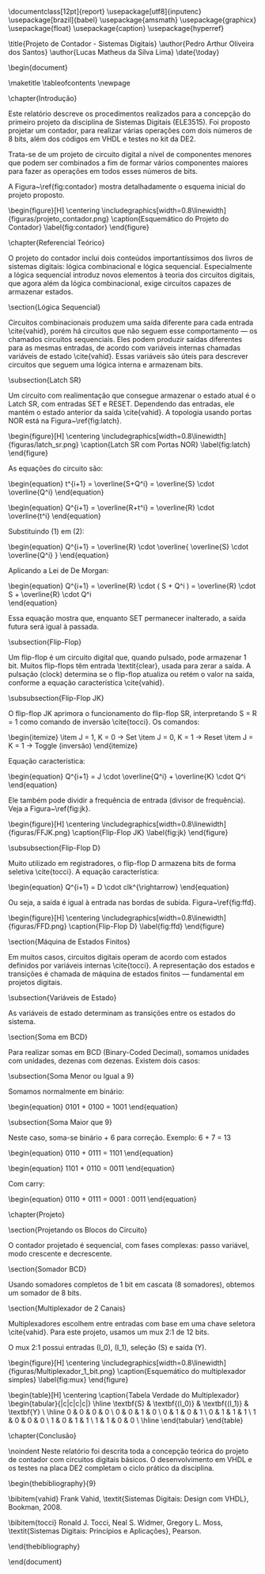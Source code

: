\documentclass[12pt]{report}
\usepackage[utf8]{inputenc}
\usepackage[brazil]{babel}
\usepackage{amsmath}
\usepackage{graphicx}
\usepackage{float}
\usepackage{caption}
\usepackage{hyperref}

\title{Projeto de Contador - Sistemas Digitais}
\author{Pedro Arthur Oliveira dos Santos}
\author{Lucas Matheus da Silva Lima}
\date{\today}

\begin{document}

\maketitle
\tableofcontents
\newpage

\chapter{Introdução}

Este relatório descreve os procedimentos realizados para a concepção do primeiro projeto da disciplina de Sistemas Digitais (ELE3515). Foi proposto projetar um contador, para realizar várias operações com dois números de 8 bits, além dos códigos em VHDL e testes no kit da DE2.

Trata-se de um projeto de circuito digital a nível de componentes menores que podem ser combinados a fim de formar vários componentes maiores para fazer as operações em todos esses números de bits.

A Figura~\ref{fig:contador} mostra detalhadamente o esquema inicial do projeto proposto.

\begin{figure}[H]
    \centering
    \includegraphics[width=0.8\linewidth]{figuras/projeto_contador.png}
    \caption{Esquemático do Projeto do Contador}
    \label{fig:contador}
\end{figure}

\chapter{Referencial Teórico}

O projeto do contador inclui dois conteúdos importantíssimos dos livros de sistemas digitais: lógica combinacional e lógica sequencial. Especialmente a lógica sequencial introduz novos elementos à teoria dos circuitos digitais, que agora além da lógica combinacional, exige circuitos capazes de armazenar estados.

\section{Lógica Sequencial}

Circuitos combinacionais produzem uma saída diferente para cada entrada \cite{vahid}, porém há circuitos que não seguem esse comportamento — os chamados circuitos sequenciais. Eles podem produzir saídas diferentes para as mesmas entradas, de acordo com variáveis internas chamadas variáveis de estado \cite{vahid}. Essas variáveis são úteis para descrever circuitos que seguem uma lógica interna e armazenam bits.

\subsection{Latch SR}

Um circuito com realimentação que consegue armazenar o estado atual é o Latch SR, com entradas SET e RESET. Dependendo das entradas, ele mantém o estado anterior da saída \cite{vahid}. A topologia usando portas NOR está na Figura~\ref{fig:latch}.

\begin{figure}[H]
    \centering
    \includegraphics[width=0.8\linewidth]{figuras/latch_sr.png}
    \caption{Latch SR com Portas NOR}
    \label{fig:latch}
\end{figure}

As equações do circuito são:

\begin{equation}
    t^{i+1} = \overline{S+Q^i} = \overline{S} \cdot \overline{Q^i}
\end{equation}

\begin{equation}
    Q^{i+1} = \overline{R+t^i} = \overline{R} \cdot \overline{t^i}
\end{equation}

Substituindo (1) em (2):

\begin{equation}
    Q^{i+1} = \overline{R} \cdot \overline{ \overline{S} \cdot \overline{Q^i} }
\end{equation}

Aplicando a Lei de De Morgan:

\begin{equation}
    Q^{i+1} = \overline{R} \cdot ( S + Q^i ) = \overline{R} \cdot S + \overline{R} \cdot Q^i  
\end{equation}

Essa equação mostra que, enquanto SET permanecer inalterado, a saída futura será igual à passada.

\subsection{Flip-Flop}

Um flip-flop é um circuito digital que, quando pulsado, pode armazenar 1 bit. Muitos flip-flops têm entrada \textit{clear}, usada para zerar a saída. A pulsação (clock) determina se o flip-flop atualiza ou retém o valor na saída, conforme a equação característica \cite{vahid}.

\subsubsection{Flip-Flop JK}

O flip-flop JK aprimora o funcionamento do flip-flop SR, interpretando S = R = 1 como comando de inversão \cite{tocci}. Os comandos:

\begin{itemize}
    \item J = 1, K = 0 → Set
    \item J = 0, K = 1 → Reset
    \item J = K = 1 → Toggle (inversão)
\end{itemize}

Equação característica:

\begin{equation}
    Q^{i+1} = J \cdot \overline{Q^i} + \overline{K} \cdot Q^i
\end{equation}

Ele também pode dividir a frequência de entrada (divisor de frequência). Veja a Figura~\ref{fig:jk}.

\begin{figure}[H]
    \centering
    \includegraphics[width=0.8\linewidth]{figuras/FFJK.png}
    \caption{Flip-Flop JK}
    \label{fig:jk}
\end{figure}

\subsubsection{Flip-Flop D}

Muito utilizado em registradores, o flip-flop D armazena bits de forma seletiva \cite{tocci}. A equação característica:

\begin{equation}
    Q^{i+1} = D \cdot clk^{\rightarrow}
\end{equation}

Ou seja, a saída é igual à entrada nas bordas de subida. Figura~\ref{fig:ffd}.

\begin{figure}[H]
    \centering
    \includegraphics[width=0.8\linewidth]{figuras/FFD.png}
    \caption{Flip-Flop D}
    \label{fig:ffd}
\end{figure}

\section{Máquina de Estados Finitos}

Em muitos casos, circuitos digitais operam de acordo com estados definidos por variáveis internas \cite{tocci}. A representação dos estados e transições é chamada de máquina de estados finitos — fundamental em projetos digitais.

\subsection{Variáveis de Estado}

As variáveis de estado determinam as transições entre os estados do sistema.

\section{Soma em BCD}

Para realizar somas em BCD (Binary-Coded Decimal), somamos unidades com unidades, dezenas com dezenas. Existem dois casos:

\subsection{Soma Menor ou Igual a 9}

Somamos normalmente em binário:

\begin{equation}
    0101 + 0100 = 1001
\end{equation}

\subsection{Soma Maior que 9}

Neste caso, soma-se binário + 6 para correção. Exemplo: 6 + 7 = 13

\begin{equation}
    0110 + 0111 = 1101
\end{equation}

\begin{equation}
    1101 + 0110 = 0011
\end{equation}

Com carry:

\begin{equation}
    0110 + 0111 = 0001 \: 0011
\end{equation}

\chapter{Projeto}

\section{Projetando os Blocos do Circuito}

O contador projetado é sequencial, com fases complexas: passo variável, modo crescente e decrescente.

\section{Somador BCD}

Usando somadores completos de 1 bit em cascata (8 somadores), obtemos um somador de 8 bits.

\section{Multiplexador de 2 Canais}

Multiplexadores escolhem entre entradas com base em uma chave seletora \cite{vahid}. Para este projeto, usamos um mux 2:1 de 12 bits.

O mux 2:1 possui entradas \(I_0\), \(I_1\), seleção \(S\) e saída \(Y\).

\begin{figure}[H]
    \centering
    \includegraphics[width=0.8\linewidth]{figuras/Multiplexador_1_bit.png}
    \caption{Esquemático do multiplexador simples}
    \label{fig:mux}
\end{figure}

\begin{table}[H]
\centering
\caption{Tabela Verdade do Multiplexador}
\begin{tabular}{|c|c|c|c|}
\hline
\textbf{S} & \textbf{\(I_0\)} & \textbf{\(I_1\)} & \textbf{Y} \\
\hline
0 & 0 & 0 & 0 \\
0 & 0 & 1 & 0 \\
0 & 1 & 0 & 1 \\
0 & 1 & 1 & 1 \\
1 & 0 & 0 & 0 \\
1 & 0 & 1 & 1 \\
1 & 1 & 0 & 0 \\
\hline
\end{tabular}
\end{table}

\chapter{Conclusão}

\noindent Neste relatório foi descrita toda a concepção teórica do projeto de contador com circuitos digitais básicos. O desenvolvimento em VHDL e os testes na placa DE2 completam o ciclo prático da disciplina.

\begin{thebibliography}{9}

\bibitem{vahid}
Frank Vahid, \textit{Sistemas Digitais: Design com VHDL}, Bookman, 2008.

\bibitem{tocci}
Ronald J. Tocci, Neal S. Widmer, Gregory L. Moss, \textit{Sistemas Digitais: Princípios e Aplicações}, Pearson.

\end{thebibliography}

\end{document}
